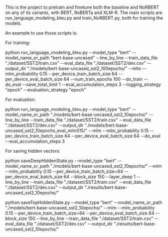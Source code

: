 This is the project to pretrain and finetune both the baseline and NoRBERT on any of its variants, with BERT, RoBERTa and XLM-R. The main scripts are run_language_modeling_bleu.py and train_NoRBERT.py, both for training the models.

An example to use those scripts is:

For training:

python run_language_modeling_bleu.py --model_type "bert" --model_name_or_path "bert-base-uncased" --line_by_line --train_data_file "./dataset/SST2/train.csv" --eval_data_file "./dataset/SST2/dev.csv" --output_dir "./models/bert-base-uncased_sst2_100epochs/" --mlm --mlm_probability 0.15 --per_device_train_batch_size 64 --per_device_eval_batch_size 64 --num_train_epochs 100 --do_train --do_eval --save_total_limit 1 --eval_accumulation_steps 3 --logging_strategy "epoch" --evaluation_strategy "epoch"

For evaluation:

python run_language_modeling_bleu.py --model_type "bert" --model_name_or_path "./models/bert-base-uncased_sst2_10epochs/" --line_by_line --train_data_file "./dataset/SST2/train.csv" --eval_data_file "./dataset/SST2/dev.csv" --output_dir "./models/bert-base-uncased_sst2_10epochs_eval_mlm015/" --mlm --mlm_probability 0.15 --per_device_train_batch_size 64 --per_device_eval_batch_size 64 --do_eval --eval_accumulation_steps 3

For saving hidden vectors:

python saveDeepHiddenState.py --model_type "bert" --model_name_or_path "./models/bert-base-uncased_sst2_10epochs/" --mlm --mlm_probability 0.15 --per_device_train_batch_size=64 --per_device_eval_batch_size 64 --block_size 150 --layer_deep 1 --line_by_line --train_data_file "./dataset/SST2/train.csv" --eval_data_file "./dataset/SST2/dev.csv" --output_dir "./results/bert-base-uncased_sst2_10epochs/"

python saveTopHiddenState.py --model_type "bert" --model_name_or_path "./models/bert-base-uncased_sst2_10epochs/" --mlm --mlm_probability 0.15 --per_device_train_batch_size=64 --per_device_eval_batch_size 64 --block_size 150 --line_by_line --train_data_file "./dataset/SST2/train.csv" --eval_data_file "./dataset/SST2/dev.csv" --output_dir "./results/bert-base-uncased_sst2_10epochs/"

